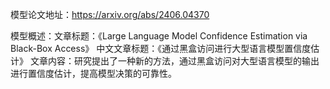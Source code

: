 模型论文地址：https://arxiv.org/abs/2406.04370

模型概述：文章标题：《Large Language Model Confidence Estimation via Black-Box Access》
中文文章标题：《通过黑盒访问进行大型语言模型置信度估计》
文章内容：研究提出了一种新的方法，通过黑盒访问对大型语言模型的输出进行置信度估计，提高模型决策的可靠性。
